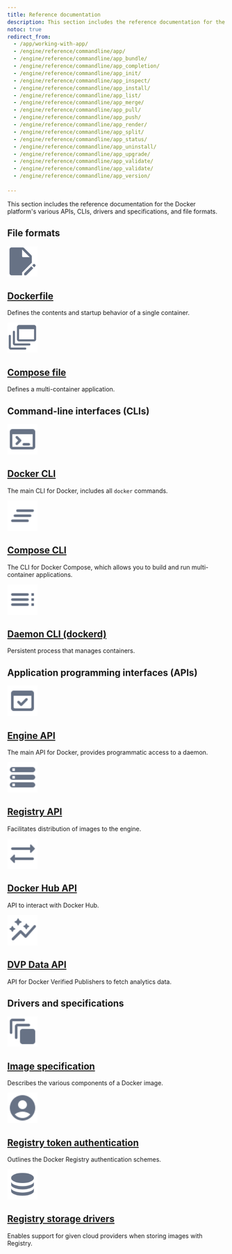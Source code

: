 ```yaml
---
title: Reference documentation
description: This section includes the reference documentation for the Docker platform’s various APIs, CLIs, and file formats.
notoc: true
redirect_from:
  - /app/working-with-app/
  - /engine/reference/commandline/app/
  - /engine/reference/commandline/app_bundle/
  - /engine/reference/commandline/app_completion/
  - /engine/reference/commandline/app_init/
  - /engine/reference/commandline/app_inspect/
  - /engine/reference/commandline/app_install/
  - /engine/reference/commandline/app_list/
  - /engine/reference/commandline/app_merge/
  - /engine/reference/commandline/app_pull/
  - /engine/reference/commandline/app_push/
  - /engine/reference/commandline/app_render/
  - /engine/reference/commandline/app_split/
  - /engine/reference/commandline/app_status/
  - /engine/reference/commandline/app_uninstall/
  - /engine/reference/commandline/app_upgrade/
  - /engine/reference/commandline/app_validate/
  - /engine/reference/commandline/app_validate/
  - /engine/reference/commandline/app_version/

---
```


This section includes the reference documentation for the Docker platform's
various APIs, CLIs, drivers and specifications, and file formats.

## File formats

<div class="component-container">
    <!--start row-->
    <div class="row">
      <div class="col-xs-12 col-sm-12 col-md-12 col-lg-4 block">
        <div class="component">
             <div class="component-icon">
                 <a href="/engine/reference/builder/"><img src="/assets/images/build-frontends.svg" alt="Download and install" width="70" height="70"></a>
                 </div>
                 <h2 id="dockerfile"><a href="/engine/reference/builder/">Dockerfile</a></h2>
                <p> Defines the contents and startup behavior of a single container.</p>
            </div>
        </div>
     <div class="col-xs-12 col-sm-12 col-md-12 col-lg-4 block">
        <div class="component">
            <div class="component-icon">
                <a href="/compose/compose-file/"><img src="/assets/images/build-multi-platform.svg" alt="Release notes" width="70" height="70"></a>
            </div>
                <h2 id="compose-file"><a href="/compose/compose-file/">Compose file</a></h2>
                <p>Defines a multi-container application.</p>
            </div>
        </div>
    </div>
</div>

## Command-line interfaces (CLIs)

<div class="component-container">
<!--start row-->
    <div class="row">
     <div class="col-xs-12 col-sm-12 col-md-12 col-lg-4 block">
        <div class="component">
            <div class="component-icon">
                 <a href="/engine/reference/commandline/cli/"><img src="/assets/images/terminal.svg" alt="Docker CLI" width="70" height="70"></a>
            </div>
                <h2 id="docker-for-linux"><a href="/engine/reference/commandline/cli/">Docker CLI</a></h2>
                <p>The main CLI for Docker, includes all <code>docker</code> commands.</p>
        </div>
     </div>
     <div class="col-xs-12 col-sm-12 col-md-12 col-lg-4 block">
        <div class="component">
          <div class="component-icon">
                 <a href="/compose/reference/"><img src="/assets/images/compose-cli.svg" alt="Compose CLI" width="70" height="70"></a>
          </div>
                <h2 id="docker-for-windows/install/"><a href="/compose/reference/">Compose CLI</a></h2>
                <p>The CLI for Docker Compose, which allows you to build and run multi-container applications.</p>
        </div>
      </div>
      <div class="col-xs-12 col-sm-12 col-md-12 col-lg-4 block">
        <div class="component">
            <div class="component-icon">
                <a href="/engine/reference/commandline/dockerd/"><img src="/assets/images/manage.svg" alt="Give feedback" width="70" height="70"></a>
            </div>
                <h2 id="docker-for-windows/install/"><a href="/engine/reference/commandline/dockerd/">Daemon CLI (dockerd)</a></h2>
                <p>Persistent process that manages containers.</p>
        </div>
     </div>
    </div>
</div>

## Application programming interfaces (APIs)

<div class="component-container">
    <!--start row-->
    <div class="row">
      <div class="col-xs-12 col-sm-12 col-md-12 col-lg-4 block">
        <div class="component">
             <div class="component-icon">
                 <a href="/engine/api/"><img src="/assets/images/engine-api.svg" alt="Engine API" width="70" height="70"></a>
             </div>
                 <h2 id="dockerfile"><a href="/engine/api/">Engine API</a></h2>
                <p> The main API for Docker, provides programmatic access to a daemon.</p>
        </div>
      </div>
     <div class="col-xs-12 col-sm-12 col-md-12 col-lg-4 block">
        <div class="component">
            <div class="component-icon">
                <a href="/registry/spec/api/"><img src="/assets/images/storage.svg" alt="Registry API" width="70" height="70"></a>
            </div>
                <h2 id="compose-file"><a href="/registry/spec/api/">Registry API</a></h2>
                <p>Facilitates distribution of images to the engine.</p>
            </div>
        </div>
  </div>  
    <!--start row-->
    <div class="row">
      <div class="col-xs-12 col-sm-12 col-md-12 col-lg-4 block">
        <div class="component">
             <div class="component-icon">
                 <a href="/docker-hub/api/latest/"><img src="/assets/images/sync.svg" alt="Docker Hub API" width="70" height="70"></a>
                 </div>
                 <h2 id="dockerfile"><a href="/docker-hub/api/latest/">Docker Hub API</a></h2>
                <p> API to interact with Docker Hub.</p>
            </div>
        </div>
     <div class="col-xs-12 col-sm-12 col-md-12 col-lg-4 block">
        <div class="component">
            <div class="component-icon">
                <a href="/docker-hub/api/dvp/"><img src="/assets/images/data.svg" alt="DVP Data API" width="70" height="70"></a>
            </div>
                <h2 id="compose-file"><a href="/docker-hub/api/dvp/">DVP Data API</a></h2>
                <p> API for Docker Verified Publishers to fetch analytics data. </p>
            </div>
        </div>
    </div>
</div>

## Drivers and specifications

<div class="component-container">
<!--start row-->
    <div class="row">
     <div class="col-xs-12 col-sm-12 col-md-12 col-lg-4 block">
        <div class="component">
            <div class="component-icon">
                 <a href="/registry/spec/manifest-v2-2/"><img src="/assets/images/image.svg" alt="Image specification" width="70" height="70"></a>
            </div>
                <h2 id="docker-for-linux"><a href="/registry/spec/manifest-v2-2/">Image specification</a></h2>
                <p>Describes the various components of a Docker image.</p>
        </div>
     </div>
     <div class="col-xs-12 col-sm-12 col-md-12 col-lg-4 block">
        <div class="component">
          <div class="component-icon">
                 <a href="/registry/spec/auth/"><img src="/assets/images/authentication.svg" alt="Registry token authentication" width="70" height="70"></a>
          </div>
                <h2 id="docker-for-windows/install/"><a href="/registry/spec/auth/">Registry token authentication</a></h2>
                <p>Outlines the Docker Registry authentication schemes.</p>
        </div>
      </div>
      <div class="col-xs-12 col-sm-12 col-md-12 col-lg-4 block">
        <div class="component">
            <div class="component-icon">
                <a href="/registry/storage-drivers/"><img src="/assets/images/engine-storage.svg" alt="Registry storage drivers" width="70" height="70"></a>
            </div>
                <h2 id="docker-for-windows/install/"><a href="/registry/storage-drivers/">Registry storage drivers</a></h2>
                <p>Enables support for given cloud providers when storing images with Registry.</p>
        </div>
     </div>
    </div>
</div>

